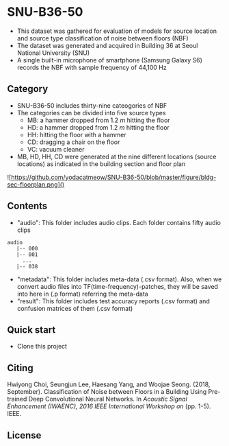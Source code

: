 # SNU-B36-50
- This dataset was gathered for evaluation of models for source location and source type classification of noise between floors (NBF)
- The dataset was generated and acquired in Building 36 at Seoul National University (SNU)
- A single built-in microphone of smartphone (Samsung Galaxy S6) records the NBF with sample frequency of 44,100 Hz




## Category

- SNU-B36-50 includes thirty-nine cateogories of NBF
- The categories can be divided into  five source types
  - MB: a hammer dropped from 1.2 *m* hitting the floor
  - HD: a hammer dropped from 1.2 *m* hitting the floor
  - HH: hitting the floor with a hammer
  - CD: dragging a chair on the floor
  - VC: vacuum cleaner
- MB, HD, HH, CD were generated at the nine different locations (source locations) as indicated in the building section and floor plan


![https://github.com/yodacatmeow/SNU-B36-50/blob/master/figure/bldg-sec-floorplan.png]()




## Contents

- "audio": This folder includes audio clips. Each folder contains fifty audio clips

```
audio
   |-- 000
   |-- 001
     ...
   |-- 038
```

- "metadata": This folder includes meta-data (.csv format). Also, when we convert audio files into TF(time-frequency)-patches, they will be saved into here in (.p format) referring the meta-data
- "result": This folder includes test accuracy reports (.csv format) and confusion matrices of them (.csv format)




## Quick start

- Clone this project





## Citing

Hwiyong Choi, Seungjun Lee, Haesang Yang, and Woojae Seong. (2018, September). Classification of Noise between Floors in a Building Using Pre-trained Deep Convolutional Neural Networks. In *Acoustic Signal Enhancement (IWAENC), 2016 IEEE International Workshop on* (pp. 1-5). IEEE.

## License

[](https://github.com/yodacatmeow/VGG16_SNUB36-50/blob/master/LICENSE)
